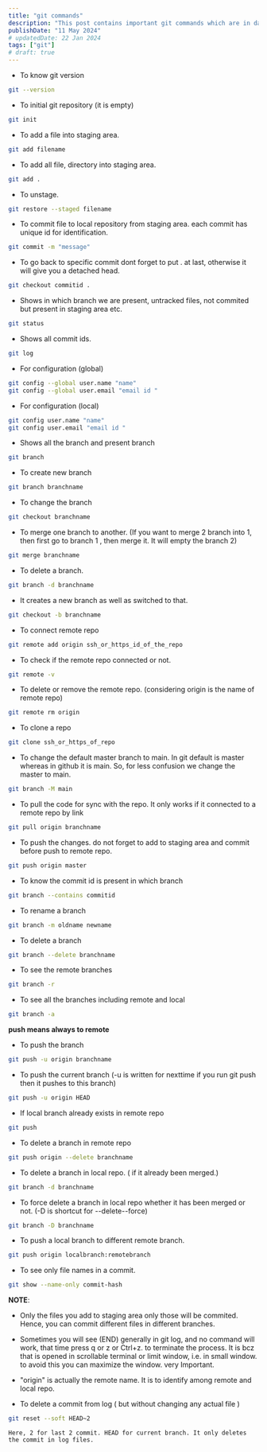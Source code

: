 ```yaml
---
title: "git commands"
description: "This post contains important git commands which are in daily use"
publishDate: "11 May 2024"
# updatedDate: 22 Jan 2024
tags: ["git"]
# draft: true
---
```


- To know git version
```bash
git --version
```

- To initial git repository (it is empty)
```bash
git init
```

- To add a file into staging area.
```bash
git add filename
```

- To add all file, directory into staging area.
```bash
git add .
```

- To unstage.
```bash
git restore --staged filename
```

- To commit file to local repository from staging area.
each commit has unique id for identification.
```bash
git commit -m "message"
```

- To go back to specific commit  dont forget to put . at last, otherwise it will give you a detached head.
```bash
git checkout commitid .
```

- Shows in which branch we are present, untracked files, not commited but present in staging area etc.
```bash
git status
```

- Shows all commit ids.
```bash
git log
```

- For configuration (global)
```bash
git config --global user.name "name"
git config --global user.email "email id "
```

- For configuration (local)
```bash
git config user.name "name"
git config user.email "email id "
```

- Shows all the branch and present branch
```bash
git branch
```

- To create new branch
```bash
git branch branchname
```

- To change the branch
```bash
git checkout branchname
```

- To merge one branch to another. (If you want to merge 2 branch into 1, then first go to branch 1 , then merge it. It will empty the branch 2)
```bash
git merge branchname
```

- To delete a branch.
```bash
git branch -d branchname
```

- It creates a new branch as well as switched to that.
```bash
git checkout -b branchname
```

- To connect remote repo
```bash
git remote add origin ssh_or_https_id_of_the_repo
```

- To check if the remote repo connected or not.
```bash
git remote -v
```
- To delete or remove the remote repo. (considering origin is the name of remote repo)
```bash
git remote rm origin
```
- To clone a repo
```bash
git clone ssh_or_https_of_repo
```

- To change the default master branch to main. In git default is master whereas in github it is main. So, for less confusion we change the master to main.
```bash
git branch -M main
```

- To pull the code for sync with the repo.
    It only works if it connected to a remote repo by link
```bash
git pull origin branchname
```

- To push the changes. do not forget to add to staging area and commit before push to remote repo.
```bash
git push origin master
```

- To know the commit id is present in which branch
```bash
git branch --contains commitid
```

- To rename a branch
```bash
git branch -m oldname newname
```

- To delete a branch
```bash
git branch --delete branchname
```

- To see the remote branches
```bash
git branch -r
```

- To see all the branches including remote and local
```bash
git branch -a
```

**push means always to remote**

- To push the branch
```bash
git push -u origin branchname
```

- To push the current branch (-u is written for nexttime if you run git push then it pushes to this branch)
```bash
git push -u origin HEAD
```

- If local branch already exists in remote repo
```bash
git push
```

- To delete a branch in remote repo
```bash
git push origin --delete branchname
```

- To delete a branch in local repo. ( if it already been merged.)
```bash
git branch -d branchname
```

- To force delete a branch in local repo whether it has been merged or not. (-D is shortcut for --delete--force)
```bash
git branch -D branchname
```

- To push a local branch to different remote branch.
```bash
git push origin localbranch:remotebranch
```

- To see only file names in a commit.
```bash
git show --name-only commit-hash
```

**NOTE**:
- Only the files you add to staging area only those will be commited. Hence, you can commit different files in different branches.

- Sometimes you will see (END) generally in git log, and no command will work, that time press q or z or Ctrl+z. to terminate the process. It is bcz that is opened in scrollable terminal or limit window, i.e. in small window. to avoid this you can maximize the window. very Important.

- "origin" is actually the remote name. It is to identify among remote and local repo.

- To delete a commit from log ( but without changing any actual file )
```bash
git reset --soft HEAD~2
```
    Here, 2 for last 2 commit. HEAD for current branch. It only deletes the commit in log files.

